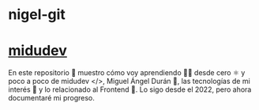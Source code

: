 # nigel-git
# [midudev](https://github.com/elliotgaramendi/midudev)

En este repositorio 📂 muestro cómo voy aprendiendo 🧑‍💻 desde cero ⚛️ y poco a poco de midudev </>, Miguel Ángel Durán 💜, las tecnologías de mi interés 🚀 y lo relacionado al Frontend 🌌. Lo sigo desde el 2022, pero ahora documentaré mi progreso.
